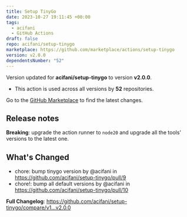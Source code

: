 ```yaml
---
title: Setup TinyGo
date: 2023-10-27 19:11:45 +00:00
tags:
  - acifani
  - GitHub Actions
draft: false
repo: acifani/setup-tinygo
marketplace: https://github.com/marketplace/actions/setup-tinygo
version: v2.0.0
dependentsNumber: "52"
---
```



Version updated for **acifani/setup-tinygo** to version **v2.0.0**.
- This action is used across all versions by **52** repositories.

Go to the [GitHub Marketplace](https://github.com/marketplace/actions/setup-tinygo) to find the latest changes.

## Release notes

**Breaking**: upgrade the action runner to `node20` and upgrade all the tools' versions to the latest one.

## What's Changed
* chore: bump tinygo version by @acifani in https://github.com/acifani/setup-tinygo/pull/9
* chore!: bump all default versions by @acifani in https://github.com/acifani/setup-tinygo/pull/10


**Full Changelog**: https://github.com/acifani/setup-tinygo/compare/v1...v2.0.0
